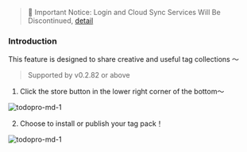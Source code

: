 >  📢 Important Notice: Login and Cloud Sync Services Will Be Discontinued, [detail](https://saber2pr.top/todolist-pro/posts/287994228/2675692612/)

### Introduction

This feature is designed to share creative and useful tag collections ～

> Supported by v0.2.82 or above

1. Click the store button in the lower right corner of the bottom～

![todopro-md-1](https://saber2pr.top/MyWeb/resource/image/todopro-shop-tags-btn.png)

2. Choose to install or publish your tag pack！

![todopro-md-1](https://saber2pr.top/MyWeb/resource/image/todopro-shop-tags.png)
